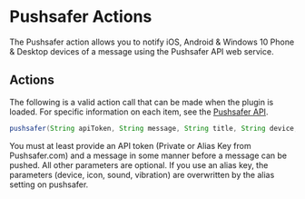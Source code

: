 # Pushsafer Actions

The Pushsafer action allows you to notify iOS, Android & Windows 10 Phone & Desktop devices of a message using the Pushsafer API web service.

## Actions

The following is a valid action call that can be made when the plugin is loaded.
For specific information on each item, see the [Pushsafer API](https://www.pushsafer.com/en/pushapi).

```java
pushsafer(String apiToken, String message, String title, String device, String icon, String vibration, String sound)
```

You must at least provide an API token (Private or Alias Key from Pushsafer.com) and a message in some manner before a message can be pushed.
All other parameters are optional.
If you use an alias key, the parameters (device, icon, sound, vibration) are overwritten by the alias setting on pushsafer.
